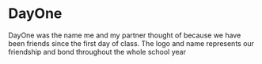 # DayOne
DayOne was the name me and my partner thought of because we have been friends since the first day of class. The logo and name represents our friendship and bond throughout the whole school year
